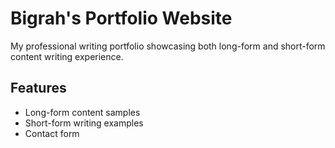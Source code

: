 # Bigrah's Portfolio Website

My professional writing portfolio showcasing both long-form and short-form content writing experience.

## Features
- Long-form content samples
- Short-form writing examples
- Contact form

